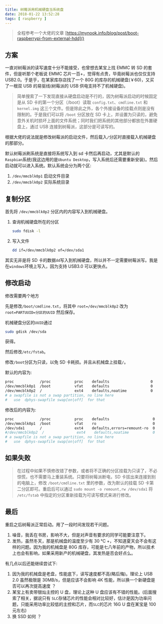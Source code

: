 ```yaml
---
title: 树莓派用机械硬盘当系统盘
date: 2018-01-22 13:52:28
tags: [ raspberry ]
---
```

>   全程参考一个大佬的文章 [https://mynook.info/blog/post/boot-raspberrypi-from-external-hdd]()

## 方案

一直对树莓派的读写速度十分不能接受，也曾想去某宝上找 EMMC 转 SD 的套件，但是听那个老板说 EMMC 芯片一百+，觉得有点贵，毕竟树莓派也仅仅支持 USB2.0。于是乎，在某家库存店找了一个 80G 的库存的机械硬盘(￥60)，又买了一根双 USB 的易驱线(树莓派的 USB 供电支持不了机械硬盘)。

>   简单搜索了一下发现直接从硬盘启动是不行的，因为树莓派启动的时候固定是从 SD 卡的第一个分区（/boot）读取 `config.txt`、`cmdline.txt` 和 `kernel.img` 这三个文件。但是除此之外，各个外接设备的挂载点则是没有限制的。于是我们可以将 `/boot` 分区放在 SD 卡上，并设置为只读的，避免意外关机时损坏上面的文件系统；同时我们把系统的其他部分都放在外置硬盘上，通过 USB 连接到树莓派，这部分是可读写的。

根据大佬的说法就是修改树莓派的启动文件，然后载入`/`分区时直接载入机械硬盘的那部分。

默认树莓派刷系统是直接将系统写入到 sd 卡然后再启动，尤其是默认的 `Raspbian`系统(我这边用的是`Ubuntu Desktop`，写入系统后还需要重新安装)。然后启动就可以进入系统。默认系统会分为两个区:

1.  `/dev/mmcblk0p1` 启动文件目录
2.  `/dev/mmcblk0p2` 实际系统目录

## 复制分区

首先将 `/dev/mmcblk0p2` 分区内的内容写入到机械硬盘。

1.  查询机械硬盘所在的分区

    ```sh
    sudo fdisk -l
    ```

2.  写入文件

    ```sh
    dd if=/dev/mmcblk0p2 of=/dev/sda1
    ```

其实无非是将  SD 卡的数据`dd`写入到机械硬盘，所以并不一定需要树莓派写。我是在`windows`环境上写入，因为支持 USB3.0 可以更快点。

## 修改启动

修改需要两个地方

先是修改`/boot/cmdline.txt`，将其中 `root=/dev/mmcblk0p2` 改为 `root=PARTUUID=分区的UUID` 然后保存。

机械硬盘分区的`UUID`通过

```sh
sudo gdisk /dev/sda
```

获得。

然后修改`/etc/fstab`。

修改`/boot`分区为只读，以免 SD 卡耗损。并且从机械盘上挂载`/`。

默认的内容为:

```sh
proc            /proc           proc    defaults                   0       0
/dev/mmcblk0p1  /boot           vfat    defaults                   0       2
/dev/mmcblk0p2  /               ext4    defaults,noatime           0       1
# a swapfile is not a swap partition, no line here
#   use  dphys-swapfile swap[on|off]  for that
```

修改后的内容为:

```sh
proc            /proc           proc    defaults                    0       0
/dev/mmcblk0p1  /boot           vfat    ro                          0       2
/dev/sda1       /               ext4    defaults,errors=remount-ro  0       1
#/dev/mmcblk0p2  /               ext4    defaults,noatime           0       1
# a swapfile is not a swap partition, no line here
#   use  dphys-swapfile swap[on|off]  for that
```

## 如果失败

>   在过程中如果不慎修改错了参数，或者将不正确的分区挂载为只读了，不必惊慌，也不需要马上重装系统。只要将树莓派断电，SD 卡拔出来连接到别的电脑上，修改 `/boot/cmdline.txt` 里的参数，改为默认的挂载 SD 卡第二分区即可。重启后可以通过 `sudo mount -o remount,rw /dev/sda1` 将 `/etc/fstab` 中指定的分区重新挂载为可读写模式来进行修改。



## 最后

重启之后树莓派正常启动。用了一段时间发现若干问题。



1.  噪音，我丢在书房，影响不大，但是对声音有要求的同学可能要注意下。
2.  发热，虽然冬天，那是机械盘的温度至少有 30 ℃ +，不知道夏天会不会有这样的问题。因为我的机械盘是 80G 库存，可能是七八年前的产物，所以技术上也会有影响，如果采用新产的机械硬盘，其发热是否会好点么。

有几点以后还能继续尝试下:

1.  因为我的机械盘是老盘，性能底下，读写速度都不高(略后悔)。理论上 USB 2.0 虽然极限是 30MB/s，但是应该不会影响 4K 性能，所以换一个新硬盘是否可以再次提高速度 ？
2.  某宝上有卖带银灿主控的 U 盘，理论上这种 U 盘应该有不错的性能。(后面搜索了相关，据说只有 `SLC`存储芯片的性能会相对比较好，估计是因为功率问题，只能采用功率比较低的主控和芯片，而`SLC`的芯片 16G U 盘在某宝是 100 元左右)
3.  换 SSD 如何 ？
